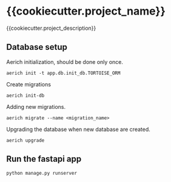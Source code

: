 # {{cookiecutter.project_name}}

{{cookiecutter.project_description}}

## Database setup

Aerich initialization, should be done only once.

```shell
aerich init -t app.db.init_db.TORTOISE_ORM
```

Create migrations

```shell
aerich init-db
```

Adding new migrations.

```shell
aerich migrate --name <migration_name>
```

Upgrading the database when new database are created.

```shell
aerich upgrade
```

## Run the fastapi app

```shell
python manage.py runserver
```

